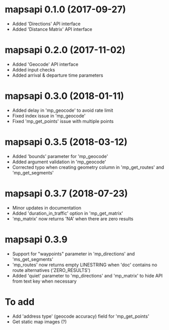 # mapsapi 0.1.0 (2017-09-27)

* Added 'Directions' API interface
* Added 'Distance Matrix' API interface

# mapsapi 0.2.0 (2017-11-02)

* Added 'Geocode' API interface
* Added input checks
* Added arrival & departure time parameters

# mapsapi 0.3.0 (2018-01-11)

* Added delay in 'mp_geocode' to avoid rate limit
* Fixed index issue in 'mp_geocode'
* Fixed 'mp_get_points' issue with multiple points

# mapsapi 0.3.5 (2018-03-12)

* Added 'bounds' parameter for 'mp_geocode'
* Added argument validation in 'mp_geocode'
* Corrected typo when creating geometry column in 'mp_get_routes' and 'mp_get_segments'

# mapsapi 0.3.7 (2018-07-23)

* Minor updates in documentation
* Added 'duration_in_traffic' option in 'mp_get_matrix'
* 'mp_matrix' now returns 'NA' when there are zero results

# mapsapi 0.3.9

* Support for "waypoints" parameter in 'mp_directions' and 'ms_get_segments'
* 'mp_routes' now returns empty LINESTRING when 'doc' contains no route alternatives ('ZERO_RESULTS')
* Added 'quiet' parameter to 'mp_directions' and 'mp_matrix' to hide API from text key when necessary

# To add

* Add 'address type' (geocode accuracy) field for 'mp_get_points'
* Get static map images (?)


